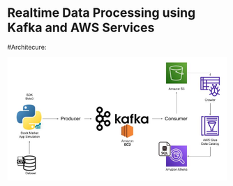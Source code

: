 # Realtime Data Processing using Kafka and AWS Services

#Architecure:

<img src = 'Architecture.jpg'>

